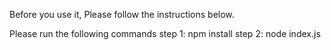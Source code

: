Before you use it, Please follow the instructions below.

Please run the following commands
step 1: npm install
step 2: node index.js